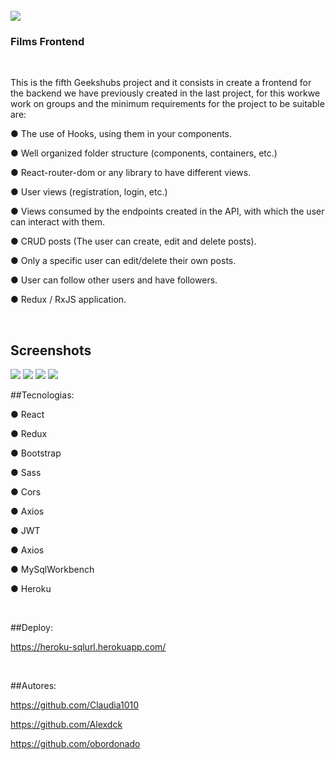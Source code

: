 
</br>

<img src="https://github.com/Alexdck/teamProyectReact/blob/devCl/public/img/geekhubs.png">

</br>

### Films Frontend 

</br>

This is the fifth Geekshubs project and it consists in create a frontend for the backend we have previously created in the last project, for this workwe work on groups and the minimum requirements for the project to be suitable are:

● The use of Hooks, using them in your components.

● Well organized folder structure (components, containers, etc.)

● React-router-dom or any library to have different views.

● User views (registration, login, etc.)

● Views consumed by the endpoints created in the API, with which the user can interact with them.

● CRUD posts (The user can create, edit and delete posts).

● Only a specific user can edit/delete their own posts.

● User can follow other users and have followers.

● Redux / RxJS application.

</br>

## Screenshots

<img src="https://github.com/Alexdck/teamProyectReact/blob/devCl/public/img/screenshot1.png">

<img src="https://github.com/Alexdck/teamProyectReact/blob/devCl/public/img/screenshot2.png">

<img src="https://github.com/Alexdck/teamProyectReact/blob/devCl/public/img/screenshot3.png">

<img src="https://github.com/Alexdck/teamProyectReact/blob/devCl/public/img/screenshot4.png">

</br>

##Tecnologias:


● React

● Redux

● Bootstrap

● Sass

● Cors

● Axios

● JWT

● Axios

● MySqlWorkbench

● Heroku

</br>

##Deploy:

https://heroku-sqlurl.herokuapp.com/

</br>

##Autores:

https://github.com/Claudia1010

https://github.com/Alexdck

https://github.com/obordonado
